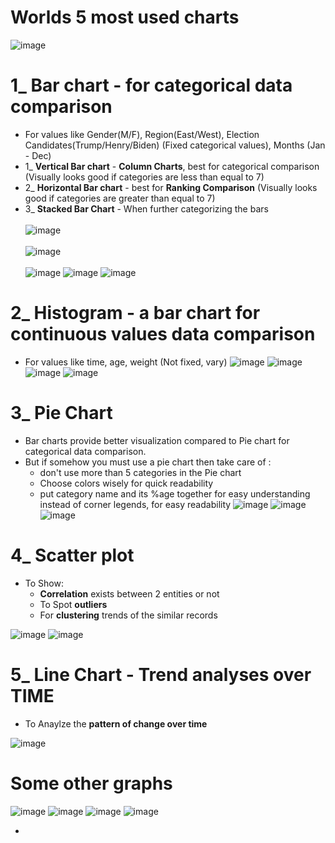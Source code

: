 # Worlds 5 most used charts

![image](https://github.com/user-attachments/assets/ddf1b55b-89df-4b76-a76b-fa0a749466b3)

# 1_ Bar chart - for categorical data comparison

- For values like Gender(M/F), Region(East/West), Election Candidates(Trump/Henry/Biden) (Fixed categorical values), Months (Jan - Dec)
- 1_ **Vertical Bar chart**   - **Column Charts**, best for categorical comparison (Visually looks good if categories are less than equal to 7)
- 2_ **Horizontal Bar chart** - best for **Ranking Comparison** (Visually looks good if categories are greater than equal to 7)
- 3_ **Stacked Bar Chart**    - When further categorizing the bars 
  <br/><br/>
  ![image](https://github.com/user-attachments/assets/2de4ffe0-da32-42c9-8b22-e846ad09662b)
  <br/><br/>
  ![image](https://github.com/user-attachments/assets/a7edab8c-a9b9-4447-b4eb-1885022e895d)
  <br/><br/>
![image](https://github.com/user-attachments/assets/26eef106-4201-4eff-8c81-e312dc641430)
![image](https://github.com/user-attachments/assets/ddfed8aa-46a5-4f3a-b21f-f4c3462af531)
![image](https://github.com/user-attachments/assets/6358f7a7-c76d-45a2-ad90-89dc6b14236b)

# 2_ Histogram - a bar chart for continuous values data comparison

- For values like time, age, weight (Not fixed, vary)
  ![image](https://github.com/user-attachments/assets/b6de8a58-17c9-4900-81e3-92c1d586fb16)
  ![image](https://github.com/user-attachments/assets/4c9303c3-e0c4-44df-8fe7-0a4e8769b84d)
  ![image](https://github.com/user-attachments/assets/4449d359-3156-4834-8741-cb1236e42721)
  ![image](https://github.com/user-attachments/assets/1530f4af-00aa-4109-bdc7-3e6da584630c)

# 3_ Pie Chart

- Bar charts provide better visualization compared to Pie chart for categorical data comparison.
- But if somehow you must use a pie chart then take care of :
   - don't use more than 5 categories in the Pie chart
   - Choose colors wisely for quick readability
   - put category name and its %age together for easy understanding instead of corner legends, for easy readability
     ![image](https://github.com/user-attachments/assets/31bca9e8-e9aa-4cab-b497-0a056e14858a)
     ![image](https://github.com/user-attachments/assets/0112fd38-5df7-480d-9d5d-3718d3db78c9)
     ![image](https://github.com/user-attachments/assets/896abc22-28b3-43d6-bde9-faae6a4a7903)


# 4_ Scatter plot

- To Show:
  - **Correlation** exists between 2 entities or not
  - To Spot **outliers**
  - For **clustering** trends of the similar records

![image](https://github.com/user-attachments/assets/cb4b7718-f1f4-41a8-aab5-71b8eb9a003d)
![image](https://github.com/user-attachments/assets/0b0c552a-0c81-4ddf-a74b-9310f7a9aa47)


# 5_ Line Chart - Trend analyses over TIME

- To Anaylze the **pattern of change over time**

![image](https://github.com/user-attachments/assets/df2278f4-4aa3-45ac-a473-08bc322b3b83)

# Some other graphs

![image](https://github.com/user-attachments/assets/247887a8-5d14-4978-9b7f-37775109260d)
![image](https://github.com/user-attachments/assets/a83349fa-54fd-4f3d-ab8f-6a7202d2c38e)
![image](https://github.com/user-attachments/assets/6bdffae3-6313-4d0d-9357-fc448024acc1)
![image](https://github.com/user-attachments/assets/061e7f1e-1b9f-4687-9dfd-d861ed32d4ba)







  





- 





